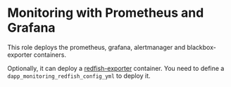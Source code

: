 # Monitoring with Prometheus and Grafana

This role deploys the prometheus, grafana, alertmanager and blackbox-exporter containers.

Optionally, it can deploy a [redfish-exporter](https://github.com/mrlhansen/idrac_exporter) container.
You need to define a `dapp_monitoring_redfish_config_yml` to deploy it.
